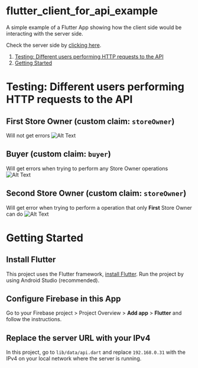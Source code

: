 # flutter_client_for_api_example

A simple example of a Flutter App showing
how the client side would be interacting with the server side.

Check the server side by [clicking here](https://github.com/WiseTap/internal-api-example-firebase-nodejs).

1. [Testing: Different users performing HTTP requests to the API](#testing-different-users-performing-http-requests-to-the-api)
2. [Getting Started](#getting-started)
 
# Testing: Different users performing HTTP requests to the API

## First Store Owner (custom claim: `storeOwner`)
Will not get errors
![Alt Text](gifs/store-owner-1.gif)

## Buyer (custom claim: `buyer`)
Will get errors when trying to perform any Store Owner operations
![Alt Text](gifs/buyer.gif)

## Second Store Owner (custom claim: `storeOwner`)
Will get error when trying to perform a operation that only **First** Store Owner can do
![Alt Text](gifs/store-owner-2.gif)

# Getting Started

## Install Flutter
This project uses the Flutter framework, [install Flutter](https://docs.flutter.dev/get-started/install).
Run the project by using Android Studio (recommended).

## Configure Firebase in this App
Go to your Firebase project > Project Overview > **Add app** > **Flutter**
and follow the instructions.

## Replace the server URL with your IPv4
In this project, go to `lib/data/api.dart` and replace `192.168.0.31`
with the IPv4 on your local network where the server is running.